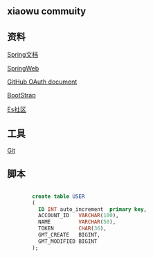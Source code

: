 ## xiaowu commuity

## 资料
[Spring文档](https://spring.io/guides/)

[SpringWeb](https://spring.io/guides/gs/serving-web-content/)

[GitHub OAuth document](https://developer.github.com/apps/building-github-apps/creating-a-github-app/)

[BootStrap](https://v3.bootcss.com/components/#navbar)

[Es社区](https://elasticsearch.cn/)

## 工具
[Git](https://git-scm.com/)

## 脚本
```sql

        create table USER
        (
          ID INT auto_increment  primary key,
          ACCOUNT_ID   VARCHAR(100),
          NAME         VARCHAR(50),
          TOKEN        CHAR(36),
          GMT_CREATE   BIGINT,
          GMT_MODIFIED BIGINT
        );
```